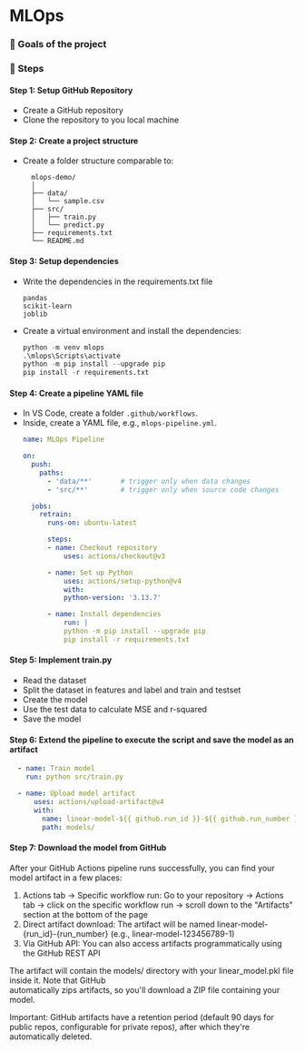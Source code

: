# MLOps

### 🎯 Goals of the project

### 👣 Steps

#### Step 1: Setup GitHub Repository

- Create a GitHub repository
- Clone the repository to you local machine

#### Step 2: Create a project structure

- Create a folder structure comparable to:
  
  ```
    mlops-demo/
    │
    ├── data/
    │   └── sample.csv
    ├── src/
    │   ├── train.py
    │   └── predict.py
    ├── requirements.txt
    └── README.md
  ```

#### Step 3: Setup dependencies

- Write the dependencies in the requirements.txt file
  
  ```
  pandas
  scikit-learn
  joblib
  ```

- Create a virtual environment and install the dependencies:
  
  ```py
  python -m venv mlops
  .\mlops\Scripts\activate
  python -m pip install --upgrade pip
  pip install -r requirements.txt
  ```

#### Step 4: Create a pipeline YAML file
- In VS Code, create a folder `.github/workflows`.
- Inside, create a YAML file, e.g., `mlops-pipeline.yml`.
  ```yaml
  name: MLOps Pipeline

  on:
    push:
      paths:
        - 'data/**'       # trigger only when data changes
        - 'src/**'        # trigger only when source code changes

    jobs:
      retrain:
        runs-on: ubuntu-latest

        steps:
        - name: Checkout repository
            uses: actions/checkout@v3

        - name: Set up Python
            uses: actions/setup-python@v4
            with:
            python-version: '3.13.7'

        - name: Install dependencies
            run: |
            python -m pip install --upgrade pip
            pip install -r requirements.txt
  ```
#### Step 5: Implement train.py
- Read the dataset
- Split the dataset in features and label and train and testset
- Create the model
- Use the test data to calculate MSE and r-squared
- Save the model

#### Step 6: Extend the pipeline to execute the script and save the model as an artifact
  ```yaml
    - name: Train model
      run: python src/train.py

    - name: Upload model artifact
        uses: actions/upload-artifact@v4
        with:
          name: linear-model-${{ github.run_id }}-${{ github.run_number }}
          path: models/
  ```
#### Step 7: Download the model from GitHub
After your GitHub Actions pipeline runs successfully, you can find your model artifact in a few places:     

  1. Actions tab → Specific workflow run: Go to your repository → Actions tab → click on the specific workflow
  run → scroll down to the "Artifacts" section at the bottom of the page
  2. Direct artifact download: The artifact will be named linear-model-{run_id}-{run_number} (e.g.,
  linear-model-123456789-1)
  3. Via GitHub API: You can also access artifacts programmatically using the GitHub REST API

  The artifact will contain the models/ directory with your linear_model.pkl file inside it. Note that GitHub       
  automatically zips artifacts, so you'll download a ZIP file containing your model.

  Important: GitHub artifacts have a retention period (default 90 days for public repos, configurable for
  private repos), after which they're automatically deleted.